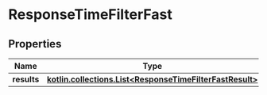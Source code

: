 
# ResponseTimeFilterFast

## Properties
Name | Type | Description | Notes
------------ | ------------- | ------------- | -------------
**results** | [**kotlin.collections.List&lt;ResponseTimeFilterFastResult&gt;**](ResponseTimeFilterFastResult.md) |  | 



